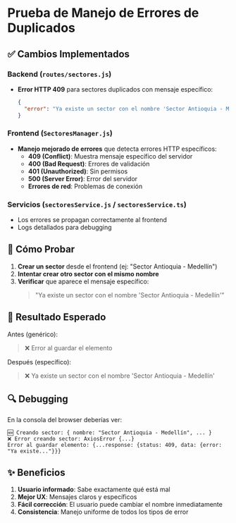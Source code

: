 # Prueba de Manejo de Errores de Duplicados

## ✅ Cambios Implementados

### Backend (`routes/sectores.js`)
- **Error HTTP 409** para sectores duplicados con mensaje específico:
  ```json
  {
    "error": "Ya existe un sector con el nombre 'Sector Antioquia - Medellín'"
  }
  ```

### Frontend (`SectoresManager.js`)
- **Manejo mejorado de errores** que detecta errores HTTP específicos:
  - **409 (Conflict)**: Muestra mensaje específico del servidor
  - **400 (Bad Request)**: Errores de validación
  - **401 (Unauthorized)**: Sin permisos
  - **500 (Server Error)**: Error del servidor
  - **Errores de red**: Problemas de conexión

### Servicios (`sectoresService.js` / `sectoresService.ts`)
- Los errores se propagan correctamente al frontend
- Logs detallados para debugging

## 🧪 Cómo Probar

1. **Crear un sector** desde el frontend (ej: "Sector Antioquia - Medellín")
2. **Intentar crear otro sector con el mismo nombre**
3. **Verificar** que aparece el mensaje específico:
   > "Ya existe un sector con el nombre 'Sector Antioquia - Medellín'"

## 🎯 Resultado Esperado

Antes (genérico):
> ❌ Error al guardar el elemento

Después (específico):
> ❌ Ya existe un sector con el nombre 'Sector Antioquia - Medellín'

## 🔍 Debugging

En la consola del browser deberías ver:
```
🆕 Creando sector: { nombre: "Sector Antioquia - Medellín", ... }
❌ Error creando sector: AxiosError {...}
Error al guardar elemento: {...response: {status: 409, data: {error: "Ya existe..."}}}
```

## ✨ Beneficios

1. **Usuario informado**: Sabe exactamente qué está mal
2. **Mejor UX**: Mensajes claros y específicos  
3. **Fácil corrección**: El usuario puede cambiar el nombre inmediatamente
4. **Consistencia**: Manejo uniforme de todos los tipos de error
